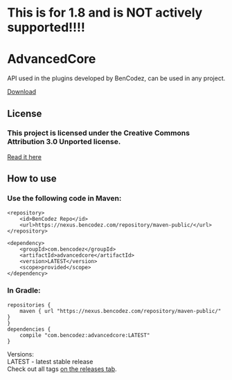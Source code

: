 # This is for 1.8 and is NOT actively supported!!!!

# AdvancedCore
API used in the plugins developed by BenCodez, can be used in any project.

[Download](https://www.spigotmc.org/resources/advancedcore.28295/)

## License
### This project is licensed under the Creative Commons Attribution 3.0 Unported license.
[Read it here](https://creativecommons.org/licenses/by/3.0/)

## How to use
### Use the following code in Maven:
    <repository>
	    <id>BenCodez Repo</id>
	    <url>https://nexus.bencodez.com/repository/maven-public/</url>
    </repository>

    <dependency>
        <groupId>com.bencodez</groupId>
	    <artifactId>advancedcore</artifactId>
	    <version>LATEST</version>
	    <scope>provided</scope>
    </dependency>

  ### In Gradle:
    repositories {
        maven { url "https://nexus.bencodez.com/repository/maven-public/" }
    }
    dependencies {
        compile "com.bencodez:advancedcore:LATEST"
    }
  
  Versions:  
  LATEST - latest stable release  
  Check out all tags [on the releases tab](https://github.com/BenCodez/AdvancedCore/tags).

